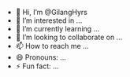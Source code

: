- 👋 Hi, I’m @GilangHyrs
- 👀 I’m interested in ...
- 🌱 I’m currently learning ...
- 💞️ I’m looking to collaborate on ...
- 📫 How to reach me ...
- 😄 Pronouns: ...
- ⚡ Fun fact: ...

<!---
GilangHyrs/GilangHyrs is a ✨ special ✨ repository because its `README.md` (this file) appears on your GitHub profile.
You can click the Preview link to take a look at your changes.
--->
